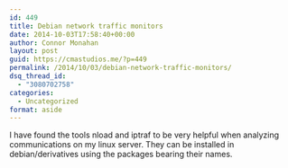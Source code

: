 ```yaml
---
id: 449
title: Debian network traffic monitors
date: 2014-10-03T17:58:40+00:00
author: Connor Monahan
layout: post
guid: https://cmastudios.me/?p=449
permalink: /2014/10/03/debian-network-traffic-monitors/
dsq_thread_id:
  - "3080702758"
categories:
  - Uncategorized
format: aside
---
```

I have found the tools nload and iptraf to be very helpful when analyzing communications on my linux server. They can be installed in debian/derivatives using the packages bearing their names.
